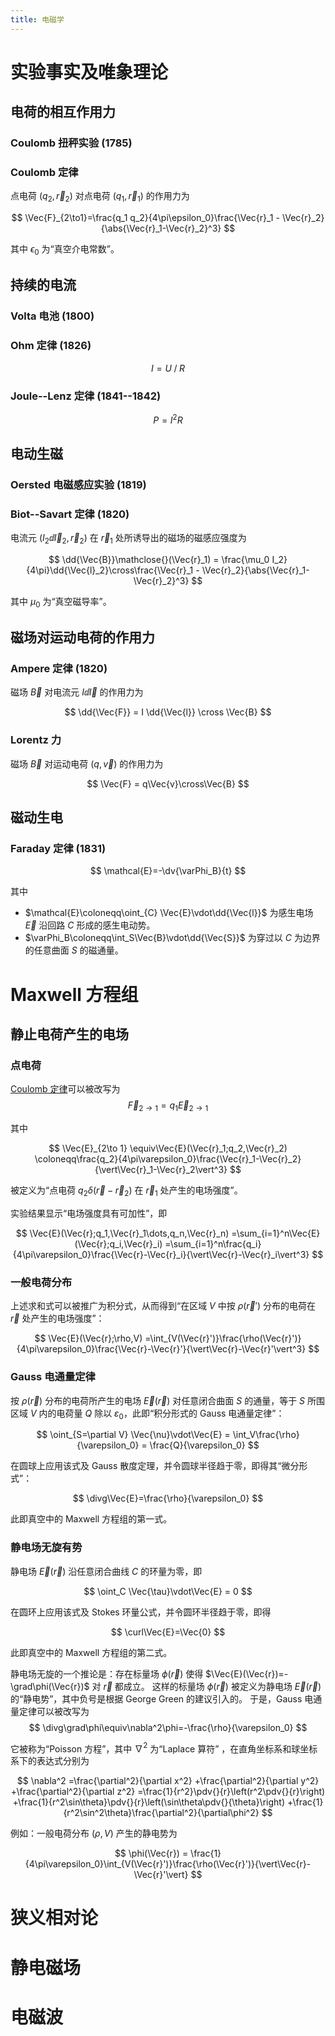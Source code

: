 ```yaml
---
title: 电磁学
---
```


# 实验事实及唯象理论

## 电荷的相互作用力

### Coulomb 扭秤实验 (1785)

### Coulomb 定律<a href name="coulomb"></a>

点电荷 $(q_2,\Vec{r}_2)$ 对点电荷 $(q_1,\Vec{r}_1)$ 的作用力为

$$
\Vec{F}_{2\to1}=\frac{q_1 q_2}{4\pi\epsilon_0}\frac{\Vec{r}_1 - \Vec{r}_2}{\abs{\Vec{r}_1-\Vec{r}_2}^3}
$$

其中 $\epsilon_0$ 为“真空介电常数”。

## 持续的电流

### Volta 电池 (1800)

### Ohm 定律 (1826)

$$
I=U\mathbin{/}R
$$

### Joule--Lenz 定律 (1841--1842)

$$
P = I^2 R
$$



## 电动生磁

### Oersted 电磁感应实验 (1819)

### Biot--Savart 定律 (1820)

电流元 $(I_2\dd{\Vec{l}_2}, \Vec{r}_2)$ 在 $\Vec{r}_1$ 处所诱导出的磁场的磁感应强度为

$$
\dd{\Vec{B}}\mathclose{}(\Vec{r}_1) = \frac{\mu_0 I_2}{4\pi}\dd{\Vec{l}_2}\cross\frac{\Vec{r}_1 - \Vec{r}_2}{\abs{\Vec{r}_1-\Vec{r}_2}^3}
$$

其中 $\mu_0$ 为“真空磁导率”。

## 磁场对运动电荷的作用力

### Ampere 定律 (1820)

磁场 $\Vec{B}$ 对电流元 $I\dd{\Vec{l}}$ 的作用力为

$$
\dd{\Vec{F}} = I \dd{\Vec{l}} \cross \Vec{B}
$$

### Lorentz 力

磁场 $\Vec{B}$ 对运动电荷 $(q,\Vec{v})$ 的作用力为

$$
\Vec{F} = q\Vec{v}\cross\Vec{B}
$$


## 磁动生电

### Faraday 定律 (1831)

$$
\mathcal{E}=-\dv{\varPhi_B}{t}
$$

其中
- $\mathcal{E}\coloneqq\oint_{C} \Vec{E}\vdot\dd{\Vec{l}}$ 为感生电场 $\Vec{E}$ 沿回路 $C$ 形成的感生电动势。
- $\varPhi_B\coloneqq\int_S\Vec{B}\vdot\dd{\Vec{S}}$ 为穿过以 $C$ 为边界的任意曲面 $S$ 的磁通量。

# Maxwell 方程组

## 静止电荷产生的电场

### 点电荷

[Coulomb 定律](#coulomb)可以被改写为
$$
\Vec{F}_{2\to 1}=q_1 \Vec{E}_{2\to 1}
$$

其中

$$
\Vec{E}_{2\to 1}
\equiv\Vec{E}(\Vec{r}_1;q_2,\Vec{r}_2)
\coloneqq\frac{q_2}{4\pi\varepsilon_0}\frac{\Vec{r}_1-\Vec{r}_2}{\vert\Vec{r}_1-\Vec{r}_2\vert^3}
$$

被定义为“点电荷 $q_2\delta(\Vec{r}-\Vec{r}_2)$ 在 $\Vec{r}_1$ 处产生的电场强度”。

实验结果显示“电场强度具有可加性”，即

$$
\Vec{E}(\Vec{r};q_1,\Vec{r}_1\dots,q_n,\Vec{r}_n)
=\sum_{i=1}^n\Vec{E}(\Vec{r};q_i,\Vec{r}_i)
=\sum_{i=1}^n\frac{q_i}{4\pi\varepsilon_0}\frac{\Vec{r}-\Vec{r}_i}{\vert\Vec{r}-\Vec{r}_i\vert^3}
$$

### 一般电荷分布

上述求和式可以被推广为积分式，从而得到“在区域 $V$ 中按 $\rho(\Vec{r}')$ 分布的电荷在 $\Vec{r}$ 处产生的电场强度”：

$$
\Vec{E}(\Vec{r};\rho,V)
=\int_{V(\Vec{r}')}\frac{\rho(\Vec{r}')}{4\pi\varepsilon_0}\frac{\Vec{r}-\Vec{r}'}{\vert\Vec{r}-\Vec{r}'\vert^3}
$$

### Gauss 电通量定律

按 $\rho(\Vec{r})$ 分布的电荷所产生的电场 $\Vec{E}(\Vec{r})$ 对任意闭合曲面 $S$ 的通量，等于 $S$ 所围区域 $V$ 内的电荷量 $Q$ 除以 $\varepsilon_0$，此即“积分形式的 Gauss 电通量定律”：

$$
\oint_{S=\partial V} \Vec{\nu}\vdot\Vec{E}
= \int_V\frac{\rho}{\varepsilon_0}
= \frac{Q}{\varepsilon_0}
$$

在圆球上应用该式及 Gauss 散度定理，并令圆球半径趋于零，即得其“微分形式”：

$$
\divg\Vec{E}=\frac{\rho}{\varepsilon_0}
$$

此即真空中的 Maxwell 方程组的第一式。

### 静电场无旋有势

静电场 $\Vec{E}(\Vec{r})$ 沿任意闭合曲线 $C$ 的环量为零，即

$$
\oint_C \Vec{\tau}\vdot\Vec{E} = 0
$$

在圆环上应用该式及 Stokes 环量公式，并令圆环半径趋于零，即得

$$
\curl\Vec{E}=\Vec{0}
$$

此即真空中的 Maxwell 方程组的第二式。

静电场无旋的一个推论是：存在标量场 $\phi(\Vec{r})$ 使得 $\Vec{E}(\Vec{r})=-\grad\phi(\Vec{r})$ 对 $\Vec{r}$ 都成立。
这样的标量场 $\phi(\Vec{r})$ 被定义为静电场 $\Vec{E}(\Vec{r})$ 的“静电势”，其中负号是根据 George Green 的建议引入的。
于是，Gauss 电通量定律可以被改写为
$$
\divg\grad\phi\equiv\nabla^2\phi=-\frac{\rho}{\varepsilon_0}
$$

它被称为“Poisson 方程”，其中 $\nabla^2$ 为“Laplace 算符” ，在直角坐标系和球坐标系下的表达式分别为

$$
\nabla^2
=\frac{\partial^2}{\partial x^2}
+\frac{\partial^2}{\partial y^2}
+\frac{\partial^2}{\partial z^2}
=\frac{1}{r^2}\pdv{}{r}\left(r^2\pdv{}{r}\right)
+\frac{1}{r^2\sin\theta}\pdv{}{r}\left(\sin\theta\pdv{}{\theta}\right)
+\frac{1}{r^2\sin^2\theta}\frac{\partial^2}{\partial\phi^2}
$$

例如：一般电荷分布 $(\rho,V)$ 产生的静电势为

$$
\phi(\Vec{r})
= \frac{1}{4\pi\varepsilon_0}\int_{V(\Vec{r}')}\frac{\rho(\Vec{r}')}{\vert\Vec{r}-\Vec{r}'\vert}
$$

# 狭义相对论

# 静电磁场

# 电磁波